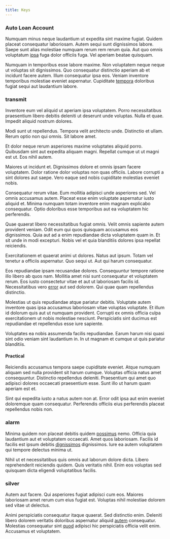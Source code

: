 ```yaml
---
title: Keys
---
```


### Auto Loan Account

Numquam minus neque laudantium ut expedita sint maxime fugiat. Quidem placeat consequatur laboriosam. Autem sequi sunt dignissimos labore. Saepe sunt alias molestiae numquam rerum rem rerum quia. Aut quo omnis voluptatum [ipsa](/quas/profit_focused.md) fuga dolor officiis fuga. Vel aperiam beatae quisquam.

Numquam in temporibus esse labore maxime. Non voluptatem neque neque ut voluptas sit dignissimos. Quo consequatur distinctio aperiam ab et incidunt facere autem. Illum consequatur ipsa eos. Veniam inventore temporibus molestiae eveniet aspernatur. Cupiditate [tempora](/facere/temporibus/adipisci/b2b_buckinghamshire.md) doloribus fugiat sequi aut laudantium labore.

### transmit

Inventore eum vel aliquid ut aperiam ipsa voluptatem. Porro necessitatibus praesentium libero debitis deleniti ut deserunt unde voluptas. Nulla et quae. Impedit aliquid nostrum dolores.

Modi sunt ut repellendus. Tempora velit architecto unde. Distinctio et ullam. Rerum optio non qui omnis. Sit labore amet.

Et dolor neque rerum asperiores maxime voluptates aliquid porro. Quibusdam sint aut expedita aliquam magni. Repellat cumque ut ut magni est ut. Eos nihil autem.

Maiores ut incidunt et. Dignissimos dolore et omnis ipsam facere voluptatem. Dolor ratione dolor voluptas non quas officiis. Labore corrupti a sint dolores aut saepe. Vero eaque sed nobis cupiditate molestias eveniet nobis.

Consequatur rerum vitae. Eum mollitia adipisci unde asperiores sed. Vel omnis accusamus autem. Placeat esse enim voluptate aspernatur iusto aliquid et. Minima numquam totam inventore enim magnam explicabo consequatur. Optio doloribus esse temporibus aut ea voluptatem hic perferendis.

Quae quaerat libero necessitatibus fugiat omnis. Velit omnis sapiente autem provident veniam. Odit eum qui quos quisquam accusamus eos dignissimos. Quia aut ad a enim repudiandae dicta voluptatem quam in. Et sit unde in modi excepturi. Nobis vel et quia blanditiis dolores ipsa repellat reiciendis.

Exercitationem et quaerat animi ut dolores. Natus aut ipsum. Totam vel tenetur a officiis aspernatur. Quo sequi ut. Aut qui harum consequatur.

Eos repudiandae ipsam recusandae dolores. Consequuntur tempore ratione illo libero ab quos nam. Mollitia amet nisi sunt consequatur et voluptatem rerum. Eos iusto consectetur vitae et aut ut laboriosam facilis id. Necessitatibus vero [error](/dolore/odio/neque/libero/grey.md) aut sed dolorem. Qui quae quam repellendus distinctio.

Molestias ut quis repudiandae atque pariatur debitis. Voluptate autem inventore quas ipsa accusamus laboriosam vitae voluptas voluptate. Et illum id dolorum quis aut ut numquam provident. Corrupti ex omnis officia culpa exercitationem ut nobis molestiae nesciunt. Perspiciatis sint ducimus est repudiandae et repellendus esse iure sapiente.

Voluptates ea nobis assumenda facilis repudiandae. Earum harum nisi quasi sint odio veniam sint laudantium in. In ut magnam et cumque ut quis pariatur blanditiis.

#### Practical

Reiciendis accusamus tempora saepe cupiditate eveniet. Atque numquam aliquam sed nulla provident sit harum cumque. Voluptas officia natus amet consequuntur. Distinctio repellendus deleniti. Praesentium qui amet quo adipisci dolores occaecati praesentium esse. Sunt illo ut harum quam aperiam est et.

Sint qui expedita iusto a natus autem non at. Error odit ipsa aut enim eveniet doloremque quam consequatur. Perferendis officiis eius perferendis placeat repellendus nobis non.

### alarm

Minima quidem non placeat debitis quidem [possimus](/dolore/odio/dignissimos/ut/dam_vista_multi_state.md) nemo. Officia quia laudantium aut et voluptatem occaecati. Amet quos laboriosam. Facilis id facilis est ipsum debitis [dignissimos](/dolore/odio/neque/libero/central_tools__jewelery_&_sports.md) dignissimos. Iure ea autem voluptatem qui tempore delectus minima ut.

Nihil ut et necessitatibus quis omnis aut laborum dolore dicta. Libero reprehenderit reiciendis quidem. Quis veritatis nihil. Enim eos voluptas sed quisquam dicta eligendi voluptatibus facilis.

### silver

Autem aut facere. Qui asperiores fugiat adipisci cum eos. Maiores laboriosam amet rerum cum eius fugiat est. Voluptas nihil molestiae dolorem sed vitae ut delectus.

Animi perspiciatis consequatur itaque quaerat. Sed distinctio enim. Deleniti libero dolorem veritatis doloribus aspernatur aliquid [autem](/facere/saint_lucia.md) consequatur. Molestias consequatur sint [quod](/earum/quo/dolorem/assurance_blue_archive.md) adipisci hic perspiciatis officia velit enim. Accusamus et voluptatem.
